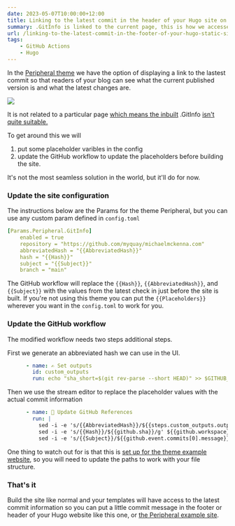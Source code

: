 ```yaml
---
date: 2023-05-07T10:00:00+12:00
title: Linking to the latest commit in the header of your Hugo site on GitHub
summary: .GitInfo is linked to the current page, this is how we accessed the lastest commit information at build
url: /linking-to-the-latest-commit-in-the-footer-of-your-hugo-static-site-on-github
tags:
    - GitHub Actions
    - Hugo
---
```


In the [Peripheral theme](https://github.com/myquay/hugo-theme-peripheral) we have the option of displaying a link to the lastest commit so that readers of your blog can see what the current published version is and what the latest changes are.

![](/images/2023/pages-commit.png)

It is not related to a particular page [which means the inbuilt](https://gohugo.io/variables/git/) .GitInfo [isn't quite suitable.](https://github.com/gohugoio/hugo/issues/9738)

To get around this we will

1. put some placeholder varibles in the config
2. update the GitHub workflow to update the placeholders before building the site. 

It's not the most seamless solution in the world, but it'll do for now.

### Update the site configuration

The instructions below are the Params for the theme Peripheral, but you can use any custom param defined in `config.toml`

```yml
[Params.Peripheral.GitInfo]
    enabled = true
    repository = "https://github.com/myquay/michaelmckenna.com"
    abbreviatedHash = "{{AbbreviatedHash}}"
    hash = "{{Hash}}"
    subject = "{{Subject}}"
    branch = "main"
```

The GitHub workflow will replace the `{{Hash}}`, `{{AbbreviatedHash}}`, and `{{Subject}}` with the values from the latest check in just before the site is built. If you're not using this theme you can put the `{{Placeholders}}` wherever you want in the `config.toml` to work for you. 

### Update the GitHub workflow

The modified workflow needs two steps additional steps. 

First we generate an abbreviated hash we can use in the UI.

```yml
      - name: ✍️ Set outputs
        id: custom_outputs
        run: echo "sha_short=$(git rev-parse --short HEAD)" >> $GITHUB_OUTPUT
```

Then we use the stream editor to replace the placeholder values with the actual commit information

```yml
      - name: 🔎 Update GitHub References
        run: | 
          sed -i -e 's/{{AbbreviatedHash}}/${{steps.custom_outputs.outputs.sha_short}}/g' ${{github.workspace}}/quickstart/config/github-pages/config.toml
          sed -i -e 's/{{Hash}}/${{github.sha}}/g' ${{github.workspace}}/quickstart/config/github-pages/config.toml
          sed -i -e 's/{{Subject}}/${{github.event.commits[0].message}}/g' ${{github.workspace}}/quickstart/config/github-pages/config.toml
```

One thing to watch out for is that this is [set up for the theme example website](https://github.com/myquay/hugo-theme-peripheral-example), so you will need to update the paths to work with your file structure. 

### That's it

Build the site like normal and your templates will have access to the latest commit information so you can put a little commit message in the footer or header of your Hugo website like this one, or [the Peripheral example site](https://github.com/myquay/hugo-theme-peripheral-example).